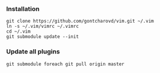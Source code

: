 ### Installation

```
git clone https://github.com/gontcharovd/vim.git ~/.vim
ln -s ~/.vim/vimrc ~/.vimrc
cd ~/.vim
git submodule update --init
```

### Update all plugins

```
git submodule foreach git pull origin master
```
